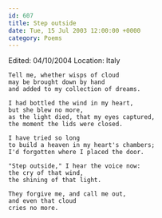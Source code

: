 ```yaml
---
id: 607
title: Step outside
date: Tue, 15 Jul 2003 12:00:00 +0000
category: Poems
---
```


Edited: 04/10/2004
Location: Italy

    Tell me, whether wisps of cloud  
    may be brought down by hand  
    and added to my collection of dreams.

    I had bottled the wind in my heart,  
    but she blew no more,  
    as the light died, that my eyes captured,  
    the moment the lids were closed.

    I have tried so long  
    to build a heaven in my heart's chambers;  
    I'd forgotten where I placed the door.

    "Step outside," I hear the voice now:  
    the cry of that wind,  
    the shining of that light.

    They forgive me, and call me out,  
    and even that cloud  
    cries no more.


